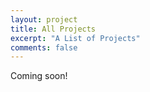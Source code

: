```yaml
---
layout: project
title: All Projects
excerpt: "A List of Projects"
comments: false
---
```


Coming soon!
